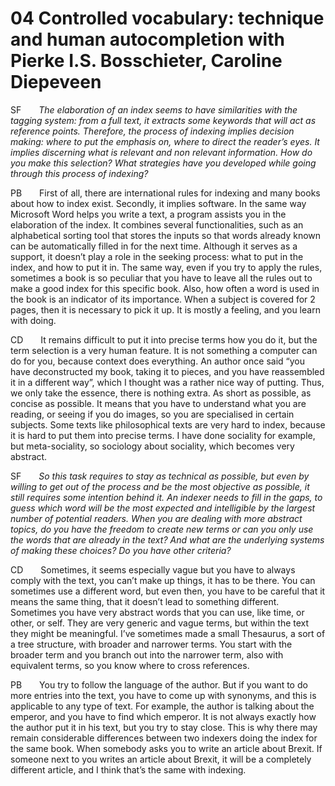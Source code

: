 # 04 Controlled vocabulary: technique and human autocompletion with Pierke I.S. Bosschieter, Caroline Diepeveen

SF&emsp;&emsp;*The elaboration of an index seems to have similarities with the tagging system: from a full text, it extracts some keywords that will act as reference points. Therefore, the process of indexing implies decision making: where to put the emphasis on, where to direct the reader’s eyes. It implies discerning what is relevant and non relevant information. How do you make this selection? What strategies have you developed while going through this process of indexing?*

PB&emsp;&emsp;First of all, there are international rules for indexing and many books about how to index exist. Secondly, it implies software. In the same way Microsoft Word helps you write a text, a program assists you in the elaboration of the index. It combines several functionalities, such as an alphabetical sorting tool that stores the inputs so that words already known can be automatically filled in for the next time. Although it serves as a support, it doesn’t play a role in the seeking process: what to put in the index, and how to put it in. The same way, even if you try to apply the rules, sometimes a book is so peculiar that you have to leave all the rules out to make a good index for this specific book. Also, how often a word is used in the book is an indicator of its importance. When a subject is covered for 2 pages, then it is necessary to pick it up. It is mostly a feeling, and you learn with doing.

CD&emsp;&emsp;It remains difficult to put it into precise terms how you do it, but the term selection is a very human feature. It is not something a computer can do for you, because context does everything. An author once said “you have deconstructed my book, taking it to pieces, and you have reassembled it in a different way”, which I thought was a rather nice way of putting. Thus, we only take the essence, there is nothing extra. As short as possible, as concise as possible. It means that you have to understand what you are reading, or seeing if you do images, so you are specialised in certain subjects. Some texts like philosophical texts are very hard to index, because it is hard to put them into precise terms. I have done sociality for example, but meta-sociality, so sociology about sociality, which becomes very abstract.

SF&emsp;&emsp;*So this task requires to stay as technical as possible, but even by willing to get out of the process and be the most objective as possible, it still requires some intention behind it. An indexer needs to fill in the gaps, to guess which word will be the most expected and intelligible by the largest number of potential readers. When you are dealing with more abstract topics, do you have the freedom to create new terms or can you only use the words that are already in the text? And what are the underlying systems of making these choices? Do you have other criteria?*

CD&emsp;&emsp;Sometimes, it seems especially vague but you have to always comply with the text, you can’t make up things, it has to be there. You can sometimes use a different word, but even then, you have to be careful that it means the same thing, that it doesn’t lead to something different. Sometimes you have very abstract words that you can use, like time, or other, or self. They are very generic and vague terms, but within the text they might be meaningful. I’ve sometimes made a small Thesaurus, a sort of a tree structure, with broader and narrower terms. You start with the broader term and you branch out into the narrower term, also with equivalent terms, so you know where to cross references.


PB&emsp;&emsp;You try to follow the language of the author. But if you want to do more entries into the text, you have to come up with synonyms, and this is applicable to any type of text. For example, the author is talking about the emperor, and you have to find which emperor. It is not always exactly how the author put it in his text, but you try to stay close. This is why there may remain considerable differences between two indexers doing the index for the same book. When somebody asks you to write an article about Brexit. If someone next to you writes an article about Brexit, it will be a completely different article, and I think that’s the same with indexing.
